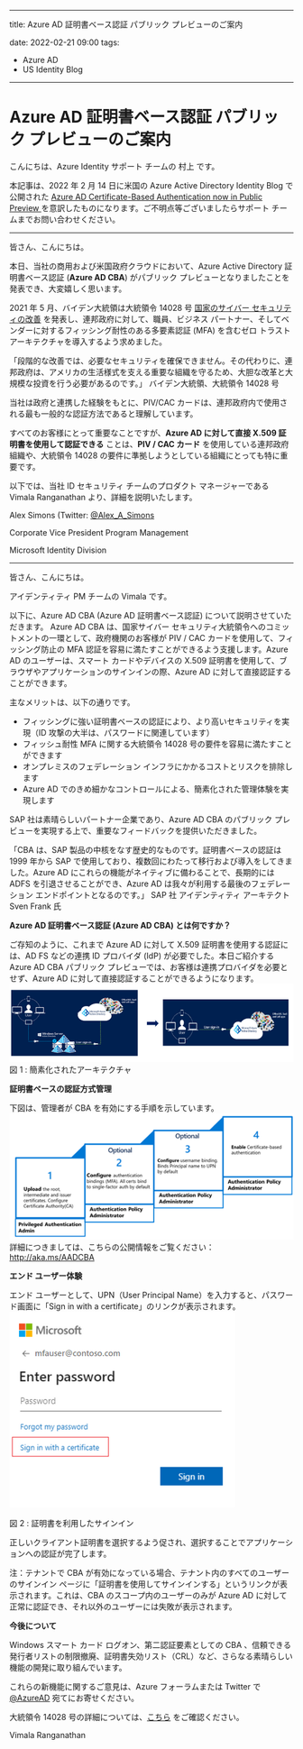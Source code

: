 
---
title: Azure AD 証明書ベース認証 パブリック プレビューのご案内

date: 2022-02-21 09:00
tags:
  - Azure AD
  - US Identity Blog
---

# Azure AD 証明書ベース認証 パブリック プレビューのご案内

こんにちは、Azure Identity サポート チームの 村上 です。

本記事は、2022 年 2 月 14 日に米国の Azure Active Directory Identity Blog で公開された [Azure AD Certificate-Based Authentication now in Public Preview
](https://techcommunity.microsoft.com/t5/azure-active-directory-identity/azure-ad-certificate-based-authentication-now-in-public-preview/ba-p/2464390) を意訳したものになります。ご不明点等ございましたらサポート チームまでお問い合わせください。

---

皆さん、こんにちは。

本日、当社の商用および米国政府クラウドにおいて、Azure Active Directory 証明書ベース認証 (**Azure AD CBA**) がパブリック プレビューとなりましたことを発表でき、大変嬉しく思います。

2021 年 5 月、バイデン大統領は大統領令 14028 号 [国家のサイバー セキュリティの改善](https://www.whitehouse.gov/briefing-room/presidential-actions/2021/05/12/executive-order-on-improving-the-nations-cybersecurity/) を発表し、連邦政府に対して、職員、ビジネス パートナー、そしてベンダーに対するフィッシング耐性のある多要素認証 (MFA) を含むゼロ トラスト アーキテクチャを導入するよう求めました。

「段階的な改善では、必要なセキュリティを確保できません。その代わりに、連邦政府は、アメリカの生活様式を支える重要な組織を守るため、大胆な改革と大規模な投資を行う必要があるのです。」
バイデン大統領、大統領令 14028 号

当社は政府と連携した経験をもとに、PIV/CAC カードは、連邦政府内で使用される最も一般的な認証方法であると理解しています。

すべてのお客様にとって重要なことですが、**Azure AD に対して直接 X.509 証明書を使用して認証できる** ことは、**PIV / CAC カード** を使用している連邦政府組織や、大統領令 14028 の要件に準拠しようとしている組織にとっても特に重要です。
 
以下では、当社 ID セキュリティ チームのプロダクト マネージャーである Vimala Ranganathan より、詳細を説明いたします。

Alex Simons (Twitter: [@Alex_A_Simons](https://twitter.com/alex_a_simons)

Corporate Vice President Program Management 

Microsoft Identity Division 

------

皆さん、こんにちは。

アイデンティティ PM チームの Vimala です。

以下に、Azure AD CBA (Azure AD 証明書ベース認証) について説明させていただきます。
Azure AD CBA は、国家サイバー セキュリティ大統領令へのコミットメントの一環として、政府機関のお客様が PIV / CAC カードを使用して、フィッシング防止の MFA 認証を容易に満たすことができるよう支援します。Azure AD のユーザーは、スマート カードやデバイスの X.509 証明書を使用して、ブラウザやアプリケーションのサインインの際、Azure AD に対して直接認証することができます。

主なメリットは、以下の通りです。
- フィッシングに強い証明書ベースの認証により、より高いセキュリティを実現（ID 攻撃の大半は、パスワードに関連しています）
- フィッシュ耐性 MFA に関する大統領令 14028 号の要件を容易に満たすことができます
- オンプレミスのフェデレーション インフラにかかるコストとリスクを排除します
- Azure AD でのきめ細かなコントロールによる、簡素化された管理体験を実現します

SAP 社は素晴らしいパートナー企業であり、Azure AD CBA のパブリック プレビューを実現する上で、重要なフィードバックを提供いただきました。

「CBA は、SAP 製品の中核をなす歴史的なものです。証明書ベースの認証は 1999 年から SAP で使用しており、複数回にわたって移行および導入をしてきました。Azure AD にこれらの機能がネイティブに備わることで、長期的には ADFS を引退させることができ、Azure AD は我々が利用する最後のフェデレーション エンドポイントとなるのです。」
SAP 社 アイデンティティ アーキテクト Sven Frank 氏

**Azure AD 証明書ベース認証 (Azure AD CBA) とは何ですか？**

ご存知のように、これまで Azure AD に対して X.509 証明書を使用する認証には、AD FS などの連携 ID プロバイダ (IdP) が必要でした。本日ご紹介する Azure AD CBA パブリック プレビューでは、お客様は連携プロバイダを必要とせず、Azure AD に対して直接認証することができるようになります。    
![](./azure-ad-certificate-based-authentication-now-in-public-preview/Image01_SimplifiedArchitecture.png)
図 1 : 簡素化されたアーキテクチャ

**証明書ベースの認証方式管理**

下図は、管理者が CBA を有効にする手順を示しています。
![](./azure-ad-certificate-based-authentication-now-in-public-preview/Image02_MethodManagement.png)
詳細につきましては、こちらの公開情報をご覧ください： http://aka.ms/AADCBA 

**エンド ユーザー体験**

エンド ユーザーとして、UPN（User Principal Name）を入力すると、パスワード画面に「Sign in with a certificate」のリンクが表示されます。
![](./azure-ad-certificate-based-authentication-now-in-public-preview/Image03_UserSignin.png)

図 2 : 証明書を利用したサインイン

正しいクライアント証明書を選択するよう促され、選択することでアプリケーションへの認証が完了します。

注：テナントで CBA が有効になっている場合、テナント内のすべてのユーザーのサインイン ページに「証明書を使用してサインインする」というリンクが表示されます。これは、CBA のスコープ内のユーザーのみが Azure AD に対して正常に認証でき、それ以外のユーザーには失敗が表示されます。

**今後について** 

Windows スマート カード ログオン、第二認証要素としての CBA 、信頼できる発行者リストの制限撤廃、証明書失効リスト（CRL）など、さらなる素晴らしい機能の開発に取り組んでいます。
 
これらの新機能に関するご意見は、Azure フォーラムまたは Twitter で [@AzureAD](https://twitter.com/azuread) 宛てにお寄せください。
 
大統領令 14028 号の詳細については、[こちら](https://www.microsoft.com/en-us/federal/CyberEO.aspx) をご確認ください。

Vimala Ranganathan

